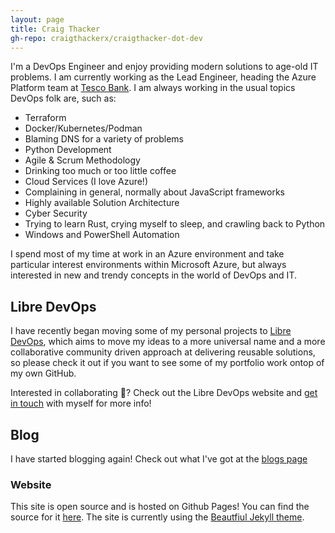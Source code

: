 ```yaml
---
layout: page
title: Craig Thacker
gh-repo: craigthackerx/craigthacker-dot-dev
---
```


I'm a DevOps Engineer and enjoy providing modern solutions to age-old IT problems. I am currently working as the Lead Engineer, heading the Azure Platform team at [Tesco Bank](https://www.tescobank.com). I am always working in the usual topics DevOps folk are, such as:

- Terraform
- Docker/Kubernetes/Podman
- Blaming DNS for a variety of problems
- Python Development
- Agile & Scrum Methodology
- Drinking too much or too little coffee
- Cloud Services (I love Azure!)
- Complaining in general, normally about JavaScript frameworks
- Highly available Solution Architecture
- Cyber Security
- Trying to learn Rust, crying myself to sleep, and crawling back to Python
- Windows and PowerShell Automation

I spend most of my time at work in an Azure environment and take particular interest environments within Microsoft Azure, but always interested in new and trendy concepts in the world of DevOps and IT.
## Libre DevOps

I have recently began moving some of my personal projects to [Libre DevOps](https://libredevops.org), which aims to move my ideas to a more universal name and a more collaborative community driven approach at delivering reusable solutions, so please check it out if you want to see some of my portfolio work ontop of my own GitHub.

Interested in collaborating :rainbow:?  Check out the Libre DevOps website and [get in touch](mailto:craig@craigthacker.dev) with myself for more info!

## Blog

I have started blogging again! Check out what I've got at the [blogs page](https://craigthacker.dev/blog)

### Website

This site is open source and is hosted on Github Pages! You can find the source for it [here](https://github.com/craigthackerx/craigthacker-dot-dev).  The site is currently using the [Beautfiul Jekyll theme](https://github.com/daattali/beautiful-jekyll).
